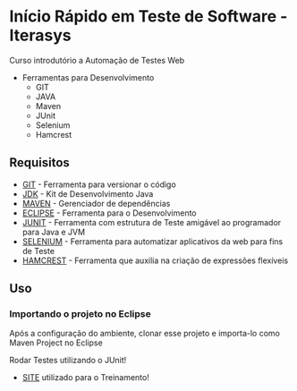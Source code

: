 # Início Rápido em Teste de Software - Iterasys

Curso introdutório a Automação de Testes Web

* Ferramentas para Desenvolvimento
  * GIT
  * JAVA
  * Maven
  * JUnit
  * Selenium
  * Hamcrest

## Requisitos

* [GIT](https://git-scm.com) -  Ferramenta para versionar o código
* [JDK](https://jdk.java.net/15/) - Kit de Desenvolvimento Java
* [MAVEN](https://maven.apache.org/install.html) - Gerenciador de dependências
* [ECLIPSE](https://www.eclipse.org/downloads/) - Ferramenta para o Desenvolvimento 
* [JUNIT](https://junit.org/junit5/) - Ferramenta com estrutura de Teste amigável ao programador para Java e JVM
* [SELENIUM](https://www.selenium.dev/) - Ferramenta para automatizar aplicativos da web para fins de Teste
* [HAMCREST](http://hamcrest.org/) - Ferramenta que auxilia na criação de expressões flexíveis

## Uso

### Importando o projeto no Eclipse

Após a configuração do ambiente, clonar esse projeto e importa-lo como Maven Project no Eclipse

Rodar Testes utilizando o JUnit!

*	[SITE](https://marcelodebittencourt.com/demoprestashop/) utilizado para o Treinamento!
